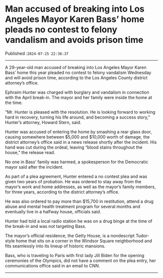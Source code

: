 # Man accused of breaking into Los Angeles Mayor Karen Bass’ home pleads no contest to felony vandalism and avoids prison time

Published :`2024-07-25 22:36:37`

---

A 29-year-old man accused of breaking into Los Angeles Mayor Karen Bass’ home this year pleaded no contest to felony vandalism Wednesday and will avoid prison time, according to the Los Angeles County district attorney’s office.

Ephraim Hunter was charged with burglary and vandalism in connection with the April break-in. The mayor and her family were inside the home at the time.

“Mr. Hunter is pleased with the resolution. He is looking forward to working hard in recovery, turning his life around, and becoming a success story,” Hunter’s attorney, Howard Stern, said.

Hunter was accused of entering the home by smashing a rear glass door, causing somewhere between $5,000 and $10,000 worth of damage, the district attorney’s office said in a news release shortly after the incident. His hand was cut during the ordeal, leaving “blood stains throughout the house,” the release read.

No one in Bass’ family was harmed, a spokesperson for the Democratic mayor said after the incident.

As part of a plea agreement, Hunter entered a no contest plea and was given two years of probation. He was ordered to stay away from the mayor’s work and home addresses, as well as the mayor’s family members, for three years, according to the district attorney’s office.

He was also ordered to pay more than $15,700 in restitution, attend a drug abuse and mental health treatment program for several months and eventually live in a halfway house, officials said.

Hunter had told a local radio station he was on a drug binge at the time of the break-in and was not targeting Bass.

The mayor’s official residence, the Getty House, is a nondescript Tudor-style home that sits on a corner in the Windsor Square neighborhood and fits seamlessly into its lineup of historic mansions.

Bass, who is traveling to Paris with first lady Jill Biden for the opening ceremonies of the Olympics, did not have a comment on the plea entry, her communications office said in an email to CNN.

---

